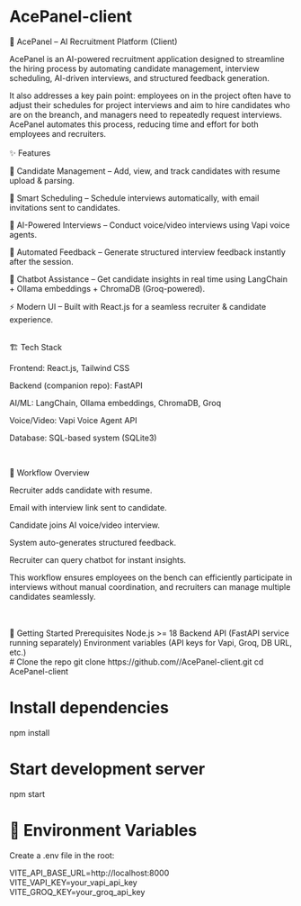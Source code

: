 # AcePanel-client
🚀 AcePanel – AI Recruitment Platform (Client)

AcePanel is an AI-powered recruitment application designed to streamline the hiring process by automating candidate management, interview scheduling, AI-driven interviews, and structured feedback generation.

It also addresses a key pain point: employees on in the project often have to adjust their schedules for project interviews and aim to hire candidates who are on the breanch, and managers need to repeatedly request interviews. AcePanel automates this process, reducing time and effort for both employees and recruiters.
<br />
<br />
✨ Features

📂 Candidate Management – Add, view, and track candidates with resume upload & parsing.

📅 Smart Scheduling – Schedule interviews automatically, with email invitations sent to candidates.

🎤 AI-Powered Interviews – Conduct voice/video interviews using Vapi voice agents.

📝 Automated Feedback – Generate structured interview feedback instantly after the session.

🤖 Chatbot Assistance – Get candidate insights in real time using LangChain + Ollama embeddings + ChromaDB (Groq-powered).

⚡ Modern UI – Built with React.js for a seamless recruiter & candidate experience.

<br />
🏗️ Tech Stack

Frontend: React.js, Tailwind CSS

Backend (companion repo): FastAPI

AI/ML: LangChain, Ollama embeddings, ChromaDB, Groq

Voice/Video: Vapi Voice Agent API

Database: SQL-based system (SQLite3)

<br />

📸 Workflow Overview

Recruiter adds candidate with resume.

Email with interview link sent to candidate.

Candidate joins AI voice/video interview.

System auto-generates structured feedback.

Recruiter can query chatbot for instant insights.

This workflow ensures employees on the bench can efficiently participate in interviews without manual coordination, and recruiters can manage multiple candidates seamlessly.

<br />
<br />
🚀 Getting Started
Prerequisites
Node.js >= 18
Backend API (FastAPI service running separately)
Environment variables (API keys for Vapi, Groq, DB URL, etc.)
<br />
# Clone the repo
git clone https://github.com/<your-org>/AcePanel-client.git
cd AcePanel-client

# Install dependencies
npm install

# Start development server
npm start

# 🔑 Environment Variables
Create a .env file in the root:

VITE_API_BASE_URL=http://localhost:8000</br>
VITE_VAPI_KEY=your_vapi_api_key<br/>
VITE_GROQ_KEY=your_groq_api_key



